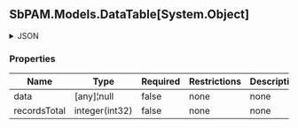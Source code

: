 
<h2 id="tocS_SbPAM.Models.DataTable[System.Object]">SbPAM.Models.DataTable[System.Object]</h2>

<a id="schemasbpam.models.datatable[system.object]"></a>
<a id="schema_SbPAM.Models.DataTable[System.Object]"></a>
<a id="tocSsbpam.models.datatable[system.object]"></a>
<a id="tocssbpam.models.datatable[system.object]"></a>

<details><summary>JSON</summary>


```json
{
  "data": [
    null
  ],
  "recordsTotal": 0
}

```


</details>

### Properties

|Name|Type|Required|Restrictions|Description|
|---|---|---|---|---|
|data|[any]¦null|false|none|none|
|recordsTotal|integer(int32)|false|none|none|


